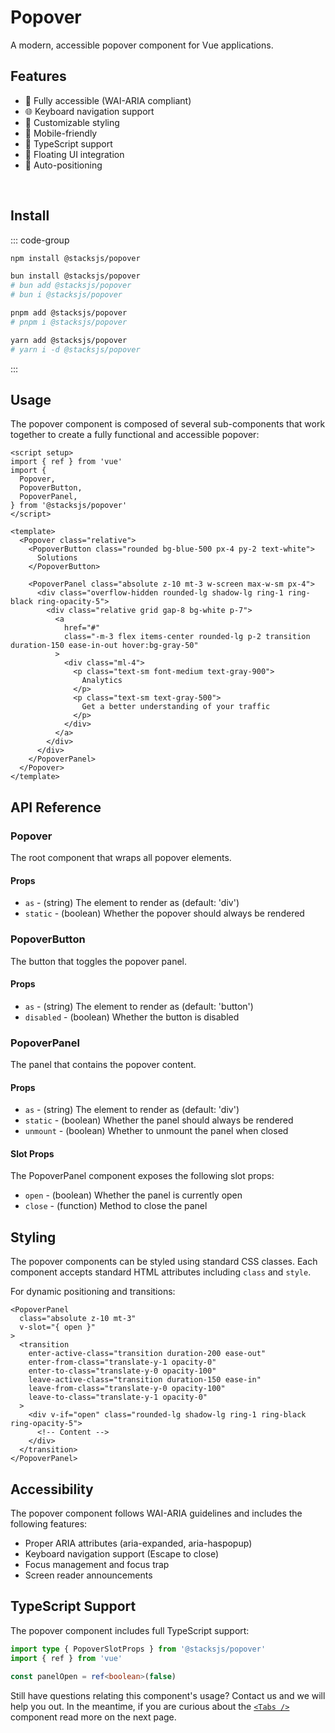 # Popover

A modern, accessible popover component for Vue applications.

<PopoverDemo />

## Features

- 🎯 Fully accessible (WAI-ARIA compliant)
- 🌐 Keyboard navigation support
- 🎨 Customizable styling
- 📱 Mobile-friendly
- 🎯 TypeScript support
- 🎈 Floating UI integration
- 🔄 Auto-positioning

<br>

## Install

::: code-group

```sh [npm]
npm install @stacksjs/popover
```

```sh [bun]
bun install @stacksjs/popover
# bun add @stacksjs/popover
# bun i @stacksjs/popover
```

```sh [pnpm]
pnpm add @stacksjs/popover
# pnpm i @stacksjs/popover
```

```sh [yarn]
yarn add @stacksjs/popover
# yarn i -d @stacksjs/popover
```

:::
<br>

## Usage

The popover component is composed of several sub-components that work together to create a fully functional and accessible popover:

```vue
<script setup>
import { ref } from 'vue'
import {
  Popover,
  PopoverButton,
  PopoverPanel,
} from '@stacksjs/popover'
</script>

<template>
  <Popover class="relative">
    <PopoverButton class="rounded bg-blue-500 px-4 py-2 text-white">
      Solutions
    </PopoverButton>

    <PopoverPanel class="absolute z-10 mt-3 w-screen max-w-sm px-4">
      <div class="overflow-hidden rounded-lg shadow-lg ring-1 ring-black ring-opacity-5">
        <div class="relative grid gap-8 bg-white p-7">
          <a
            href="#"
            class="-m-3 flex items-center rounded-lg p-2 transition duration-150 ease-in-out hover:bg-gray-50"
          >
            <div class="ml-4">
              <p class="text-sm font-medium text-gray-900">
                Analytics
              </p>
              <p class="text-sm text-gray-500">
                Get a better understanding of your traffic
              </p>
            </div>
          </a>
        </div>
      </div>
    </PopoverPanel>
  </Popover>
</template>
```

## API Reference

### Popover

The root component that wraps all popover elements.

#### Props

- `as` - (string) The element to render as (default: 'div')
- `static` - (boolean) Whether the popover should always be rendered

### PopoverButton

The button that toggles the popover panel.

#### Props

- `as` - (string) The element to render as (default: 'button')
- `disabled` - (boolean) Whether the button is disabled

### PopoverPanel

The panel that contains the popover content.

#### Props

- `as` - (string) The element to render as (default: 'div')
- `static` - (boolean) Whether the panel should always be rendered
- `unmount` - (boolean) Whether to unmount the panel when closed

#### Slot Props

The PopoverPanel component exposes the following slot props:

- `open` - (boolean) Whether the panel is currently open
- `close` - (function) Method to close the panel

## Styling

The popover components can be styled using standard CSS classes. Each component accepts standard HTML attributes including `class` and `style`.

For dynamic positioning and transitions:

```vue
<PopoverPanel
  class="absolute z-10 mt-3"
  v-slot="{ open }"
>
  <transition
    enter-active-class="transition duration-200 ease-out"
    enter-from-class="translate-y-1 opacity-0"
    enter-to-class="translate-y-0 opacity-100"
    leave-active-class="transition duration-150 ease-in"
    leave-from-class="translate-y-0 opacity-100"
    leave-to-class="translate-y-1 opacity-0"
  >
    <div v-if="open" class="rounded-lg shadow-lg ring-1 ring-black ring-opacity-5">
      <!-- Content -->
    </div>
  </transition>
</PopoverPanel>
```

## Accessibility

The popover component follows WAI-ARIA guidelines and includes the following features:

- Proper ARIA attributes (aria-expanded, aria-haspopup)
- Keyboard navigation support (Escape to close)
- Focus management and focus trap
- Screen reader announcements

## TypeScript Support

The popover component includes full TypeScript support:

```ts
import type { PopoverSlotProps } from '@stacksjs/popover'
import { ref } from 'vue'

const panelOpen = ref<boolean>(false)
```

Still have questions relating this component's usage? Contact us and we will help you out. In the meantime, if you are curious about the [`<Tabs />`](./tabs.md) component read more on the next page.
